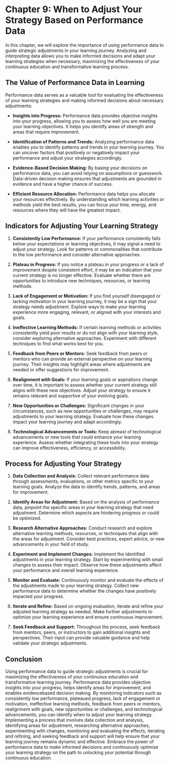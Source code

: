 Chapter 9: When to Adjust Your Strategy Based on Performance Data
=================================================================

In this chapter, we will explore the importance of using performance data to guide strategic adjustments in your learning journey. Analyzing and interpreting data allows you to make informed decisions and adapt your learning strategies when necessary, maximizing the effectiveness of your continuous education and transformative learning process.

The Value of Performance Data in Learning
-----------------------------------------

Performance data serves as a valuable tool for evaluating the effectiveness of your learning strategies and making informed decisions about necessary adjustments:

* **Insights into Progress:** Performance data provides objective insights into your progress, allowing you to assess how well you are meeting your learning objectives. It helps you identify areas of strength and areas that require improvement.

* **Identification of Patterns and Trends:** Analyzing performance data enables you to identify patterns and trends in your learning journey. You can uncover factors that positively or negatively impact your performance and adjust your strategies accordingly.

* **Evidence-Based Decision Making:** By basing your decisions on performance data, you can avoid relying on assumptions or guesswork. Data-driven decision making ensures that adjustments are grounded in evidence and have a higher chance of success.

* **Efficient Resource Allocation:** Performance data helps you allocate your resources effectively. By understanding which learning activities or methods yield the best results, you can focus your time, energy, and resources where they will have the greatest impact.

Indicators for Adjusting Your Learning Strategy
-----------------------------------------------

1. **Consistently Low Performance:** If your performance consistently falls below your expectations or learning objectives, it may signal a need to adjust your strategy. Look for patterns or commonalities that contribute to the low performance and consider alternative approaches.

2. **Plateau in Progress:** If you notice a plateau in your progress or a lack of improvement despite consistent effort, it may be an indication that your current strategy is no longer effective. Evaluate whether there are opportunities to introduce new techniques, resources, or learning methods.

3. **Lack of Engagement or Motivation:** If you find yourself disengaged or lacking motivation in your learning journey, it may be a sign that your strategy needs adjustment. Explore ways to make your learning experience more engaging, relevant, or aligned with your interests and goals.

4. **Ineffective Learning Methods:** If certain learning methods or activities consistently yield poor results or do not align with your learning style, consider exploring alternative approaches. Experiment with different techniques to find what works best for you.

5. **Feedback from Peers or Mentors:** Seek feedback from peers or mentors who can provide an external perspective on your learning journey. Their insights may highlight areas where adjustments are needed or offer suggestions for improvement.

6. **Realignment with Goals:** If your learning goals or aspirations change over time, it is important to assess whether your current strategy still aligns with these new objectives. Adjust your strategy to ensure it remains relevant and supportive of your evolving goals.

7. **New Opportunities or Challenges:** Significant changes in your circumstances, such as new opportunities or challenges, may require adjustments to your learning strategy. Evaluate how these changes impact your learning journey and adapt accordingly.

8. **Technological Advancements or Tools:** Keep abreast of technological advancements or new tools that could enhance your learning experience. Assess whether integrating these tools into your strategy can improve effectiveness, efficiency, or accessibility.

Process for Adjusting Your Strategy
-----------------------------------

1. **Data Collection and Analysis:** Collect relevant performance data through assessments, evaluations, or other metrics specific to your learning goals. Analyze the data to identify trends, patterns, and areas for improvement.

2. **Identify Areas for Adjustment:** Based on the analysis of performance data, pinpoint the specific areas in your learning strategy that need adjustment. Determine which aspects are hindering progress or could be optimized.

3. **Research Alternative Approaches:** Conduct research and explore alternative learning methods, resources, or techniques that align with the areas for adjustment. Consider best practices, expert advice, or new advancements in your field of study.

4. **Experiment and Implement Changes:** Implement the identified adjustments in your learning strategy. Start by experimenting with small changes to assess their impact. Observe how these adjustments affect your performance and overall learning experience.

5. **Monitor and Evaluate:** Continuously monitor and evaluate the effects of the adjustments made to your learning strategy. Collect new performance data to determine whether the changes have positively impacted your progress.

6. **Iterate and Refine:** Based on ongoing evaluation, iterate and refine your adjusted learning strategy as needed. Make further adjustments to optimize your learning experience and ensure continuous improvement.

7. **Seek Feedback and Support:** Throughout the process, seek feedback from mentors, peers, or instructors to gain additional insights and perspectives. Their input can provide valuable guidance and help validate your strategic adjustments.

Conclusion
----------

Using performance data to guide strategic adjustments is crucial for maximizing the effectiveness of your continuous education and transformative learning journey. Performance data provides objective insights into your progress, helps identify areas for improvement, and enables evidencebased decision making. By monitoring indicators such as consistently low performance, plateaued progress, lack of engagement or motivation, ineffective learning methods, feedback from peers or mentors, realignment with goals, new opportunities or challenges, and technological advancements, you can identify when to adjust your learning strategy. Implementing a process that involves data collection and analysis, identifying areas for adjustment, researching alternative approaches, experimenting with changes, monitoring and evaluating the effects, iterating and refining, and seeking feedback and support will help ensure that your learning journey remains dynamic and effective. Embrace the power of performance data to make informed decisions and continuously optimize your learning strategy on the path to unlocking your potential through continuous education.
